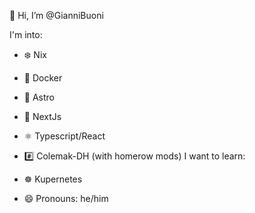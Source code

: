 👋 Hi, I’m @GianniBuoni

I'm into:
  - ❄️ Nix
  - 🐳 Docker
  - 🚀 Astro
  - 🔺 NextJs
  - ⚛️ Typescript/React
  - #️⃣ Colemak-DH (with homerow mods)
I want to learn:
  - ☸ Kupernetes
    
- 😄 Pronouns: he/him


<!---
GianniBuoni/GianniBuoni is a ✨ special ✨ repository because its `README.md` (this file) appears on your GitHub profile.
You can click the Preview link to take a look at your changes.
--->
